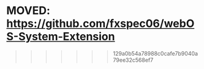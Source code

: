 MOVED: https://github.com/fxspec06/webOS-System-Extension
===========================================================
>>>>>>> 129a0b54a78988c0cafe7b9040a79ee32c568ef7
